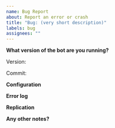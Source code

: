 ```yaml
---
name: Bug Report
about: Report an error or crash
title: "Bug: (very short description)"
labels: bug
assignees: ""
---
```


**What version of the bot are you running?**
<!-- Look at the first line of the log -->
Version:

Commit:

**Configuration**
<!-- Upload a copy of your configuration file with user IDs and API keys removed. -->

**Error log**
<!-- Copy and paste your log inside a code block or upload the logfile. -->
<!-- You may sanitize the file as necessary to protect privacy. -->


**Replication**
<!-- What actions happened take that caused the error? -->
<!-- Can you replicate them? How? -->


**Any other notes?**
<!-- Anything that doesn't fall into the above categories? -->


<!-- Thanks for the report! -->